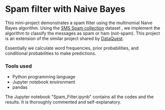 # Spam filter with Naive Bayes

This mini-project demonstrates a spam filter using the multinomial Naive Bayes algorithm. Using the [SMS Spam collection](https://archive.ics.uci.edu/dataset/228/sms+spam+collection) dataset , we implement the algorithm to classify the messages as spam or ham (not-spam). This project is an extension of the similar project shared by [DataQuest](https://www.dataquest.io/blog/data-science-projects-for-beginners-with-source-code/#project13).

Essentially we calculate word frequencies, prior probabilities, and conditional probabilities to make predictions.

### Tools used
- Python programming language
- Jupyter notebook environment
- pandas 

The Jupyter notebook "Spam_Filter.ipynb" contains all the codes and the results. It is thoroughly commented and self-explanatory.